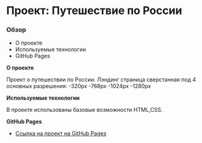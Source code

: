 # Проект: Путешествие по России

### Обзор
* О проекте
* Используемые технологии
* GitHub Pages

**О проекте**

Проект о путешествии по России.
Лэндинг страница сверстанная под 4 основных разрешения:
    -320px
    -768px
    -1024px
    -1280px

**Используемые технологии**

В проекте использованы базовые возможности HTML,CSS.


**GitHub Pages**
* [Ссылка на проект на GitHub Pages](https://mahorik.github.io/russian-travel/index.html)


